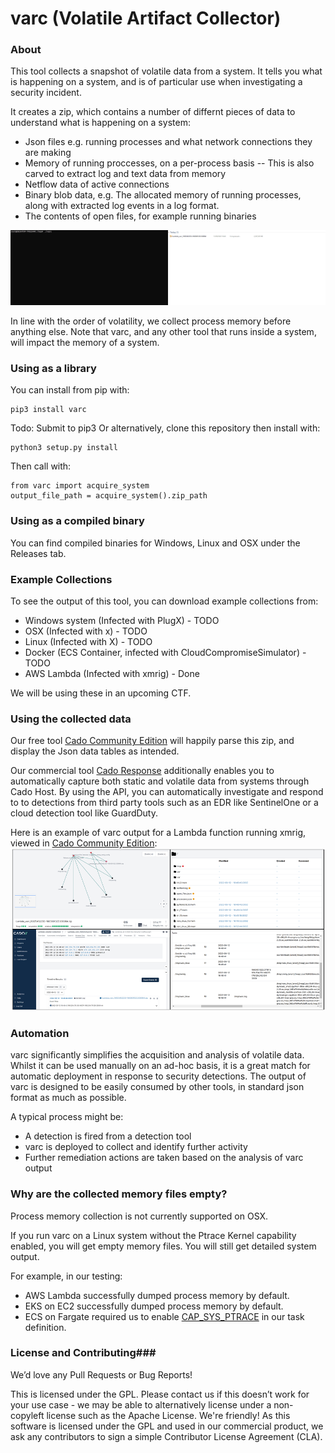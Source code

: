 # varc (Volatile Artifact Collector) #

### About ###
This tool collects a snapshot of volatile data from a system.
It tells you what is happening on a system, and is of particular use when investigating a security incident.

It creates a zip, which contains a number of differnt pieces of data to understand what is happening on a system:
- Json files e.g. running processes and what network connections they are making
- Memory of running proccesses, on a per-process basis
-- This is also carved to extract log and text data from memory
- Netflow data of active connections
- Binary blob data, e.g. The allocated memory of running processes, along with extracted log events in a log format.
- The contents of open files, for example running binaries

![](docs/varc_demo.gif)

In line with the order of volatility, we collect process memory before anything else. Note that varc, and any other tool that runs inside a system, will impact the memory of a system.

### Using as a library ###

You can install from pip with:
```
pip3 install varc
```
Todo: Submit to pip3
Or alternatively, clone this repository then install with:
```
python3 setup.py install
```

Then call with: 
```
from varc import acquire_system
output_file_path = acquire_system().zip_path
```

### Using as a compiled binary ###
You can find compiled binaries for Windows, Linux and OSX under the Releases tab.

### Example Collections ###
To see the output of this tool, you can download example collections from:

- Windows system (Infected with PlugX) - TODO
- OSX (Infected with x) - TODO
- Linux (Infected with X) - TODO
- Docker (ECS Container, infected with CloudCompromiseSimulator) - TODO
- AWS Lambda (Infected with xmrig) - Done

We will be using these in an upcoming CTF.

### Using the collected data ###
Our free tool [Cado Community Edition](https://www.cadosecurity.com/cado-community-edition/) will happily parse this zip, and display the Json data tables as intended.

Our commercial tool [Cado Response](https://www.cadosecurity.com/platform/) additionally enables you to automatically capture both static and volatile data from systems through Cado Host. By using the API, you can automatically investigate and respond to to detections from third party tools such as an EDR like SentinelOne or a cloud detection tool like GuardDuty.

Here is an example of varc output for a Lambda function running xmrig, viewed in [Cado Community Edition](https://www.cadosecurity.com/cado-community-edition/):
![](docs/varc.png)

### Automation ###
varc significantly simplifies the acquisition and analysis of volatile data.
Whilst it can be used manually on an ad-hoc basis, it is a great match for automatic deployment in response to security detections.
The output of varc is designed to be easily consumed by other tools, in standard json format as much as possible.

A typical process might be:
* A detection is fired from a detection tool
* varc is deployed to collect and identify further activity
* Further remediation actions are taken based on the analysis of varc output

### Why are the collected memory files empty? ###
Process memory collection is not currently supported on OSX.

If you run varc on a Linux system without the Ptrace Kernel capability enabled, you will get empty memory files.
You will still get detailed system output.

For example, in our testing:
* AWS Lambda successfully dumped process memory by default.
* EKS on EC2 successfully dumped process memory by default.
* ECS on Fargate required us to enable [CAP_SYS_PTRACE](https://docs.aws.amazon.com/AWSCloudFormation/latest/UserGuide/aws-properties-ecs-taskdefinition-kernelcapabilities.html) in our task definition.

### License and Contributing###
We’d love any Pull Requests or Bug Reports!

This is licensed under the GPL. Please contact us if this doesn’t work for your use case - we may be able to alternatively license under a non-copyleft license such as the Apache License. We're friendly!
As this software is licensed under the GPL and used in our commercial product, we ask any contributors to sign a simple Contributor License Agreement (CLA). 


